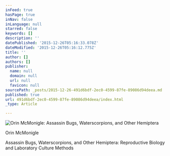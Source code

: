 ```yaml
---
inFeed: true
hasPage: true
inNav: false
inLanguage: null
starred: false
keywords: []
description: ''
datePublished: '2015-12-26T05:16:33.078Z'
dateModified: '2015-12-26T05:16:12.775Z'
title: ''
author: []
authors: []
publisher:
  name: null
  domain: null
  url: null
  favicon: null
sourcePath: _posts/2015-12-26-491d6bdf-2ec0-4599-87fe-89086d94deea.md
published: true
url: 491d6bdf-2ec0-4599-87fe-89086d94deea/index.html
_type: Article

---
```

![Orin McMonigle: Assassin Bugs, Waterscorpions, and Other Hemiptera](https://the-grid-user-content.s3-us-west-2.amazonaws.com/b315bba8-5fb7-499f-a788-189bc48c962d.jpg)

Orin McMonigle

Assassin Bugs, Waterscorpions, and Other Hemiptera: Reproductive Biology and Laboratory Culture Methods